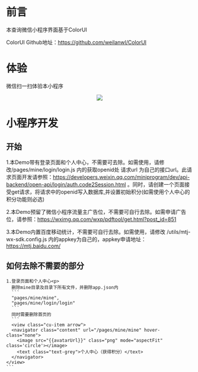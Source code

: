 # 前言
本查询微信小程序界面基于ColorUI<p>
ColorUI Github地址：https://github.com/weilanwl/ColorUI
  
# 体验
微信扫一扫体验本小程序
<p align="center"><img src="https://wx.danns.top/QRCode_Github.jpg"></p>			

# 小程序开发
  ## 开始
  1.本Demo带有登录页面和个人中心，不需要可去除。如需使用，请修改/pages/mine/login/login.js 内的获取openid处 请求url 为自己的接口url。此请求页面开发请参照：https://developers.weixin.qq.com/miniprogram/dev/api-backend/open-api/login/auth.code2Session.html 。同时，请创建一个页面接受get请求，将请求中的openid写入数据库,并设置初始积分(如需使用个人中心的积分功能则必选)<p>
  2.本Demo预留了微信小程序流量主广告位，不需要可自行去除。如需申请广告位，请参照：https://wximg.qq.com/wxp/pdftool/get.html?post_id=851<p>
  3.本Demo内置百度移动统计，不需要可自行去除。如需使用，请修改 /utils/mtj-wx-sdk.config.js 内的appkey为自己的，appkey申请地址：https://mtj.baidu.com/
  ## 如何去除不需要的部分
    1.登录页面和个人中心<p>
      删除mine目录及目录下所有文件，并删除app.json内
      ```
      "pages/mine/mine",
      "pages/mine/login/login"
      ```
      同时需要删除首页的
      ```
      <view class="cu-item arrow">
      <navigator class="content" url="/pages/mine/mine" hover-class="none">
        <image src="{{avatarUrl}}" class="png" mode="aspectFit" class='circle'></image>
        <text class="text-grey">个人中心（获得积分）</text>
      </navigator>
    </view>
    ```




